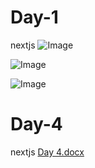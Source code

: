 # Day-1
nextjs
![Image](https://github.com/user-attachments/assets/2fc631a8-bdcc-4b71-8e78-ad969a2af26e)

![Image](https://github.com/user-attachments/assets/9152f50d-106d-4e8b-bc0f-da04c5263fe5)

![Image](https://github.com/user-attachments/assets/63f75164-5450-4e33-a00b-466046309941)
# Day-4
nextjs
[Day 4.docx](https://github.com/user-attachments/files/18559669/Day.4.docx)
